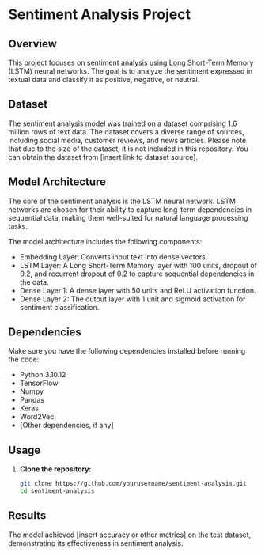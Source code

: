 # Sentiment Analysis Project

## Overview

This project focuses on sentiment analysis using Long Short-Term Memory (LSTM) neural networks. The goal is to analyze the sentiment expressed in textual data and classify it as positive, negative, or neutral.

## Dataset

The sentiment analysis model was trained on a dataset comprising 1.6 million rows of text data. The dataset covers a diverse range of sources, including social media, customer reviews, and news articles. Please note that due to the size of the dataset, it is not included in this repository. You can obtain the dataset from [insert link to dataset source].

## Model Architecture

The core of the sentiment analysis is the LSTM neural network. LSTM networks are chosen for their ability to capture long-term dependencies in sequential data, making them well-suited for natural language processing tasks.

The model architecture includes the following components:
-  Embedding Layer: Converts input text into dense vectors.
- LSTM Layer: A Long Short-Term Memory layer with 100 units, dropout of 0.2, and recurrent dropout of 0.2 to capture sequential dependencies in the data.
- Dense Layer 1: A dense layer with 50 units and ReLU activation function.
- Dense Layer 2: The output layer with 1 unit and sigmoid activation for sentiment classification.

## Dependencies

Make sure you have the following dependencies installed before running the code:
- Python 3.10.12
- TensorFlow
- Numpy
- Pandas
- Keras
- Word2Vec
- [Other dependencies, if any]

## Usage

1. **Clone the repository:**

    ```bash
    git clone https://github.com/yourusername/sentiment-analysis.git
    cd sentiment-analysis
    ```

## Results

The model achieved [insert accuracy or other metrics] on the test dataset, demonstrating its effectiveness in sentiment analysis.


```bash
